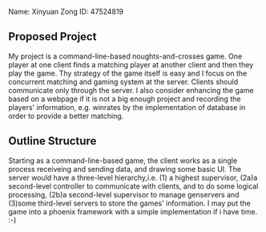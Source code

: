 Name: Xinyuan Zong           ID:   47524819

## Proposed Project

My project is a command-line-based noughts-and-crosses game. One player
at one client finds a matching player at another client and then they play
the game. Thy strategy of the game itself is easy and I focus on the concurrent
matching and gaming system at the server. Clients should communicate only
through the server. I also consider enhancing the game based on a webpage if
it is not a big enough project and recording the players' information,
e.g. winrates by the implementation of database in order to provide a better matching.

## Outline Structure

Starting as a command-line-based game, the client works as a single process
receiveing and sending data, and drawing some basic UI. The server would have
a three-level hierarchy,i.e.
(1) a highest supervisor,
(2a)a second-level controller to communicate with clients, and to do some logical processing,
(2b)a second-level supervisor to manage genservers
and (3)some third-level servers to store the games' information.
I may put the game into a phoenix framework with a simple implementation if i have time. :-)
